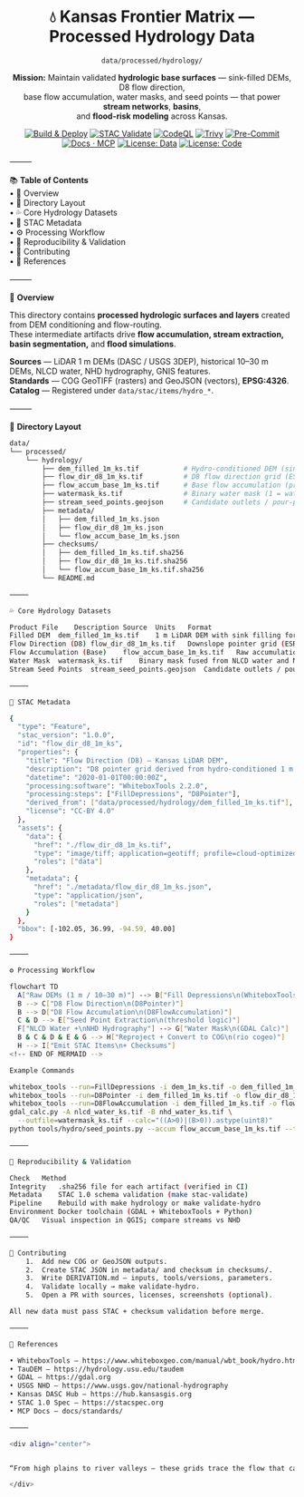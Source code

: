 <div align="center">

# 💧 Kansas Frontier Matrix — Processed Hydrology Data  
`data/processed/hydrology/`

**Mission:** Maintain validated **hydrologic base surfaces** — sink-filled DEMs, D8 flow direction,  
base flow accumulation, water masks, and seed points — that power **stream networks**, **basins**,  
and **flood-risk modeling** across Kansas.

[![Build & Deploy](https://github.com/bartytime4life/Kansas-Frontier-Matrix/actions/workflows/site.yml/badge.svg)](../../../.github/workflows/site.yml)
[![STAC Validate](https://github.com/bartytime4life/Kansas-Frontier-Matrix/actions/workflows/stac-validate.yml/badge.svg)](../../../.github/workflows/stac-validate.yml)
[![CodeQL](https://github.com/bartytime4life/Kansas-Frontier-Matrix/actions/workflows/codeql.yml/badge.svg)](../../../.github/workflows/codeql.yml)
[![Trivy](https://github.com/bartytime4life/Kansas-Frontier-Matrix/actions/workflows/trivy.yml/badge.svg)](../../../.github/workflows/trivy.yml)
[![Pre-Commit](https://github.com/bartytime4life/Kansas-Frontier-Matrix/actions/workflows/pre-commit.yml/badge.svg)](../../../.github/workflows/pre-commit.yml)
[![Docs · MCP](https://img.shields.io/badge/Docs-MCP-blue)](../../../docs/)
[![License: Data](https://img.shields.io/badge/License-CC--BY%204.0-green)](../../../LICENSE)
[![License: Code](https://img.shields.io/badge/License-MIT-yellow)](../../../LICENSE)

</div>

⸻

📚 **Table of Contents**  
• 🌊 Overview  
• 🧱 Directory Layout  
• 💦 Core Hydrology Datasets  
• 🧩 STAC Metadata  
• ⚙️ Processing Workflow  
• 🔁 Reproducibility & Validation  
• 🧠 Contributing  
• 📖 References  

⸻

🌊 **Overview**

This directory contains **processed hydrologic surfaces and layers** created from DEM conditioning and flow-routing.  
These intermediate artifacts drive **flow accumulation, stream extraction, basin segmentation,** and **flood simulations**.

**Sources** — LiDAR 1 m DEMs (DASC / USGS 3DEP), historical 10–30 m DEMs, NLCD water, NHD hydrography, GNIS features.  
**Standards** — COG GeoTIFF (rasters) and GeoJSON (vectors), **EPSG:4326**.  
**Catalog** — Registered under `data/stac/items/hydro_*`.

⸻

🧱 **Directory Layout**

```bash
data/
└── processed/
    └── hydrology/
        ├── dem_filled_1m_ks.tif           # Hydro-conditioned DEM (sink-filled)
        ├── flow_dir_d8_1m_ks.tif          # D8 flow direction grid (ESRI 1–128)
        ├── flow_accum_base_1m_ks.tif      # Base flow accumulation (pre-threshold)
        ├── watermask_ks.tif               # Binary water mask (1 = water)
        ├── stream_seed_points.geojson     # Candidate outlets / pour-points
        ├── metadata/
        │   ├── dem_filled_1m_ks.json
        │   ├── flow_dir_d8_1m_ks.json
        │   └── flow_accum_base_1m_ks.json
        ├── checksums/
        │   ├── dem_filled_1m_ks.tif.sha256
        │   ├── flow_dir_d8_1m_ks.tif.sha256
        │   └── flow_accum_base_1m_ks.tif.sha256
        └── README.md

⸻

💦 Core Hydrology Datasets

Product	File	Description	Source	Units	Format
Filled DEM	dem_filled_1m_ks.tif	1 m LiDAR DEM with sink filling for hydrologic continuity	KS LiDAR / USGS 3DEP	m	COG GeoTIFF
Flow Direction (D8)	flow_dir_d8_1m_ks.tif	Downslope pointer grid (ESRI D8; 1–128)	Derived (WhiteboxTools)	int	COG GeoTIFF
Flow Accumulation (Base)	flow_accum_base_1m_ks.tif	Raw accumulation prior to stream thresholding	Derived (WhiteboxTools)	cells	COG GeoTIFF
Water Mask	watermask_ks.tif	Binary mask fused from NLCD water and NHD hydrography	USGS / DASC / Derived	binary	COG GeoTIFF
Stream Seed Points	stream_seed_points.geojson	Candidate outlets / pour-points for basins & QA	Derived	n/a	GeoJSON

⸻

🧩 STAC Metadata

{
  "type": "Feature",
  "stac_version": "1.0.0",
  "id": "flow_dir_d8_1m_ks",
  "properties": {
    "title": "Flow Direction (D8) – Kansas LiDAR DEM",
    "description": "D8 pointer grid derived from hydro-conditioned 1 m DEM.",
    "datetime": "2020-01-01T00:00:00Z",
    "processing:software": "WhiteboxTools 2.2.0",
    "processing:steps": ["FillDepressions", "D8Pointer"],
    "derived_from": ["data/processed/hydrology/dem_filled_1m_ks.tif"],
    "license": "CC-BY 4.0"
  },
  "assets": {
    "data": {
      "href": "./flow_dir_d8_1m_ks.tif",
      "type": "image/tiff; application=geotiff; profile=cloud-optimized",
      "roles": ["data"]
    },
    "metadata": {
      "href": "./metadata/flow_dir_d8_1m_ks.json",
      "type": "application/json",
      "roles": ["metadata"]
    }
  },
  "bbox": [-102.05, 36.99, -94.59, 40.00]
}

⸻

⚙️ Processing Workflow

flowchart TD
  A["Raw DEMs (1 m / 10–30 m)"] --> B["Fill Depressions\n(WhiteboxTools)"]
  B --> C["D8 Flow Direction\n(D8Pointer)"]
  B --> D["D8 Flow Accumulation\n(D8FlowAccumulation)"]
  C & D --> E["Seed Point Extraction\n(threshold logic)"]
  F["NLCD Water +\nNHD Hydrography"] --> G["Water Mask\n(GDAL Calc)"]
  B & C & D & E & G --> H["Reproject + Convert to COG\n(rio cogeo)"]
  H --> I["Emit STAC Items\n+ Checksums"]
<!-- END OF MERMAID -->

Example Commands

whitebox_tools --run=FillDepressions -i dem_1m_ks.tif -o dem_filled_1m_ks.tif
whitebox_tools --run=D8Pointer -i dem_filled_1m_ks.tif -o flow_dir_d8_1m_ks.tif
whitebox_tools --run=D8FlowAccumulation -i dem_filled_1m_ks.tif -o flow_accum_base_1m_ks.tif
gdal_calc.py -A nlcd_water_ks.tif -B nhd_water_ks.tif \
  --outfile=watermask_ks.tif --calc="((A>0)|(B>0)).astype(uint8)"
python tools/hydro/seed_points.py --accum flow_accum_base_1m_ks.tif --threshold 500

⸻

🔁 Reproducibility & Validation

Check	Method
Integrity	.sha256 file for each artifact (verified in CI)
Metadata	STAC 1.0 schema validation (make stac-validate)
Pipeline	Rebuild with make hydrology or make validate-hydro
Environment	Docker toolchain (GDAL + WhiteboxTools + Python)
QA/QC	Visual inspection in QGIS; compare streams vs NHD

⸻

🧠 Contributing
	1.	Add new COG or GeoJSON outputs.
	2.	Create STAC JSON in metadata/ and checksum in checksums/.
	3.	Write DERIVATION.md — inputs, tools/versions, parameters.
	4.	Validate locally → make validate-hydro.
	5.	Open a PR with sources, licenses, screenshots (optional).

All new data must pass STAC + checksum validation before merge.

⸻

📖 References

• WhiteboxTools — https://www.whiteboxgeo.com/manual/wbt_book/hydro.html
• TauDEM — https://hydrology.usu.edu/taudem
• GDAL — https://gdal.org
• USGS NHD — https://www.usgs.gov/national-hydrography
• Kansas DASC Hub — https://hub.kansasgis.org
• STAC 1.0 Spec — https://stacspec.org
• MCP Docs — docs/standards/

⸻

<div align="center">


“From high plains to river valleys — these grids trace the flow that carved Kansas’s landscape.”

</div>
```
